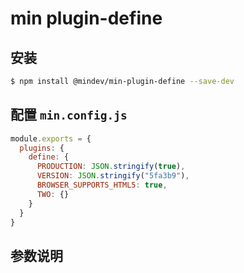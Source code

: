 # min plugin-define

## 安装

``` bash
$ npm install @mindev/min-plugin-define --save-dev
```

## 配置 `min.config.js`

``` js
module.exports = {
  plugins: {
    define: {
      PRODUCTION: JSON.stringify(true),
      VERSION: JSON.stringify("5fa3b9"),
      BROWSER_SUPPORTS_HTML5: true,
      TWO: {}
    }
  }
}
```

## 参数说明

